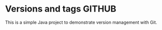 # Versions and tags GITHUB
This is a simple Java project to demonstrate version management with Git.